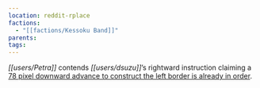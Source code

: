 ```yaml
---
location: reddit-rplace
factions:
  - "[[factions/Kessoku Band]]"
parents: 
tags: 
---
```

*[[users/Petra]]* contends *[[users/dsuzu]]*’s rightward instruction claiming a [78 pixel downward advance to construct the left border is already in order](https://discord.com/channels/1093664259273130084/1131230952119615600/1131575260303593633).
